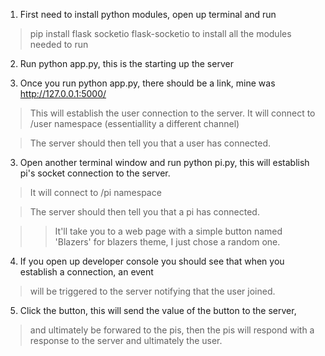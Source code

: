 1. First need to install python modules, open up terminal and run

>pip install flask socketio flask-socketio to install all the modules needed to run

2. Run python app.py, this is the starting up the server

3. Once you run python app.py, there should be a link, mine was
http://127.0.0.1:5000/

>This will establish the user connection to the server. It will connect to /user namespace (essentiallity a different channel)

>The server should then tell you that a user has connected.

3. Open another terminal window and run python pi.py, this will establish pi's socket connection to the server.
>It will connect to /pi namespace

>The server should then tell you that a pi has connected.

>>It'll take you to a web page with a simple button named 'Blazers' for blazers theme, I just chose a random one.

4. If you open up developer console you should see that when you establish a connection, an event
>will be triggered to the server notifying that the user joined. 

5. Click the button, this will send the value of the button to the server,
>and ultimately be forwared to the pis, then the pis will respond with a response
>to the server and ultimately the user.